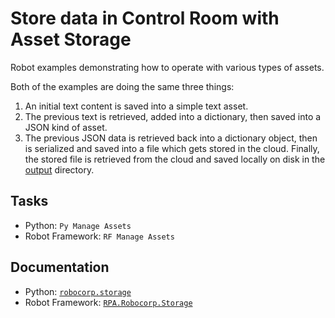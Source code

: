 # Store data in Control Room with Asset Storage

Robot examples demonstrating how to operate with various types of assets.

Both of the examples are doing the same three things:
1. An initial text content is saved into a simple text asset.
2. The previous text is retrieved, added into a dictionary, then saved into a JSON kind
   of asset.
3. The previous JSON data is retrieved back into a dictionary object, then is
   serialized and saved into a file which gets stored in the cloud. Finally, the stored
   file is retrieved from the cloud and saved locally on disk in the
   [output](./output/) directory.


## Tasks

- Python: `Py Manage Assets`
- Robot Framework: `RF Manage Assets`


## Documentation

- Python: [`robocorp.storage`](https://github.com/robocorp/robo/tree/master/storage)
- Robot Framework: [`RPA.Robocorp.Storage`](https://robocorp.com/docs/libraries/rpa-framework/rpa-robocorp-storage)
